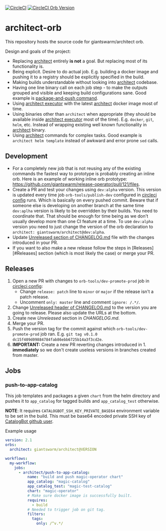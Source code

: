 [![CircleCI](https://circleci.com/gh/giantswarm/architect-orb.svg?style=shield)](https://circleci.com/gh/giantswarm/architect-orb) [![CircleCI Orb Version](https://img.shields.io/badge/endpoint.svg?url=https://badges.circleci.io/orb/giantswarm/architect)](https://circleci.com/orbs/registry/orb/giantswarm/architect)

# architect-orb

This repository hosts the source code for giantswarm/architect orb.

Design and goals of the project:

- Replacing [architect][architect] entirely **is not** a goal. But replacing most of its functionality is.
- Being explicit. Desire to do actual job. E.g. building a docker image and pushing it to a registry should be explicitly specified in the build.
- Making builds understandable without looking into [architect][architect] codebase.
- Having one line binary call on each job step - to make the outputs grouped and visible and keeping build configurations sane. Good example is [package-and-push command](https://github.com/giantswarm/architect-orb/blob/master/src/commands/package-and-push.yaml).
- Using [architect executor][architect-executor] with the latest [architect][architect] docker image most of time.
- Using binaries other than `architect` when appropriate (they should be available inside [architect executor][architect-executor] most of the time). E.g. `docker`, `git`, `helm`, etc. Instead of wrapping existing well known functionality in [architect][architect] binary.
- Using [architect][architect] commands for complex tasks. Good example is `architect helm template` instead of awkward and error prone `sed` calls.

## Development

- For a completely new job that is not reusing any of the existing commands the fastest way to prototype is probably creating an inline orb. Here is an example of working inline orb prototype: https://github.com/giantswarm/release-operator/pull/121/files.
- Create a PR and test your changes using `dev:alpha` version. This version is updated every time job `orb-tools/publish-dev` configured in [circleci config](.circleci/config.yml) runs. Which is basically on every pushed commit. Beware that if someone else is developing on another branch at the same time `dev:aplha` version is likely to be overridden by their builds. You need to coordinate that. That should be enough for time being as we don't usually develop more than one CI feature at a time. To use `dev:alpha` version you need to just change the version of the orb declaration to `architect: giantswarm/architect@dev:alpha`.
- Update [Unreleased section of CHANGELOG.md](CHANGELOG.md#Unreleased) file with the changes introduced in your PR.
- If you want to also make a new release follow the steps in [Releases][#Releases] section (which is most likely the case) or merge your PR.

## Releases

1. Open a new PR with changes to `orb-tools/dev-promote-prod` job in [circleci config](.circleci/config.yml):
    - Change `release: patch` line to `minor` or `major` if the release isn't a patch release.
    - Uncomment `only: master` line and comment `ignore: /.*/`.
2. Change [Unreleased header of CHANGELOG.md](CHANGELOG.md#Unreleased) to the version you are going to release. Please also update the URLs at the bottom.
3. Create new _Unreleased_ section in _CHANGELOG.md_.
4. Merge your PR.
5. Push the version tag for the commit against which `orb-tools/dev-promote-prod` job ran. E.g. `git tag v0.1.0 dc15f409d09884784fab86ebb6725b14a3f3cd2e`.
6. **IMPORTANT:** Create a new PR reverting changes introduced in 1. **immediately** so we don't create useless versions in branches created from master.

## Jobs

### push-to-app-catalog

This job templates and packages a given `chart` from the helm directory and pushes it to `app_catalog` for tagged builds and `app_catalog_test` otherwise.

**NOTE**: It requires `CATALOGBOT_SSH_KEY_PRIVATE_BASE64` environment variable to be set in the build. This must be base64 encoded private SSH key of [CatalogBot github user](https://github.com/catalogbot).

Example usage

```yaml
version: 2.1
orbs:
  architect: giantswarm/architect@VERSION

workflows:
  my-workflow:
    jobs:
      - architect/push-to-app-catalog:
          name: "build and push magic-operator chart"
          app_catalog: "magic-catalog"
          app_catalog_test: "magic-test-catalog"
          chart: "magic-operator"
          # Make sure docker image is successfully built.
          requires:
            - build
          # Needed to trigger job on git tag.
          filters:
            tags:
              only: /^v.*/
```

[architect]: https://github.com/giantswarm/architect
[architect-executor]: https://github.com/giantswarm/architect-orb/blob/master/src/executors/architect.yaml
